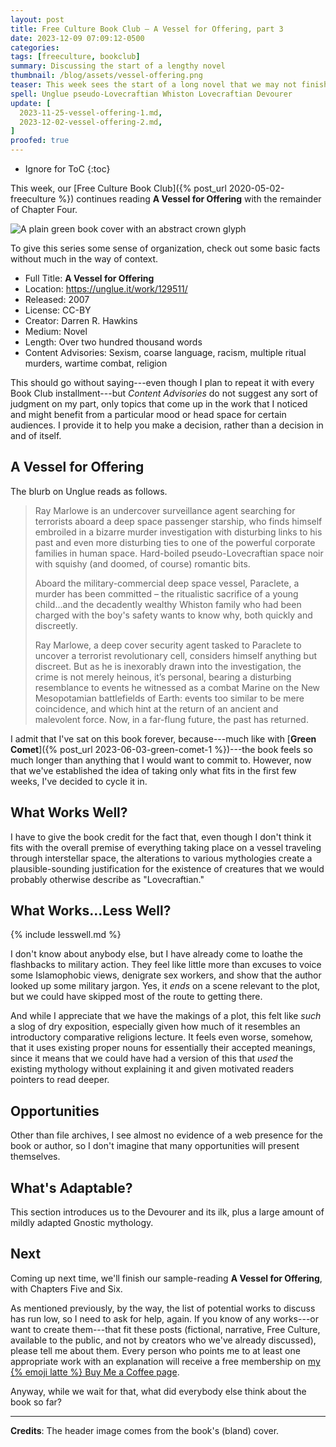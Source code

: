 ```yaml
---
layout: post
title: Free Culture Book Club — A Vessel for Offering, part 3
date: 2023-12-09 07:09:12-0500
categories:
tags: [freeculture, bookclub]
summary: Discussing the start of a lengthy novel
thumbnail: /blog/assets/vessel-offering.png
teaser: This week sees the start of a long novel that we may not finish.
spell: Unglue pseudo-Lovecraftian Whiston Lovecraftian Devourer
update: [
  2023-11-25-vessel-offering-1.md,
  2023-12-02-vessel-offering-2.md,
]
proofed: true
---
```


* Ignore for ToC
{:toc}

This week, our [Free Culture Book Club]({% post_url 2020-05-02-freeculture %}) continues reading **A Vessel for Offering** with the remainder of Chapter Four.

![A plain green book cover with an abstract crown glyph](/blog/assets/vessel-offering.png "Trying not to judge...well, you know")

To give this series some sense of organization, check out some basic facts without much in the way of context.

 * Full Title:  **A Vessel for Offering**
 * Location:  <https://unglue.it/work/129511/>
 * Released:  2007
 * License:  CC-BY
 * Creator:  Darren R. Hawkins
 * Medium:  Novel
 * Length:  Over two hundred thousand words
 * Content Advisories:  Sexism, coarse language, racism, multiple ritual murders, wartime combat, religion

This should go without saying---even though I plan to repeat it with every Book Club installment---but *Content Advisories* do not suggest any sort of judgment on my part, only topics that come up in the work that I noticed and might benefit from a particular mood or head space for certain audiences.  I provide it to help you make a decision, rather than a decision in and of itself.

## A Vessel for Offering

The blurb on Unglue reads as follows.

 >  Ray Marlowe is an undercover surveillance agent searching for terrorists aboard a deep space passenger starship, who finds himself embroiled in a bizarre murder investigation with disturbing links to his past and even more disturbing ties to one of the powerful corporate families in human space. Hard-boiled pseudo-Lovecraftian space noir with squishy (and doomed, of course) romantic bits.
 >
 > Aboard the military-commercial deep space vessel, Paraclete, a murder has been committed – the ritualistic sacrifice of a young child...and the decadently wealthy Whiston family who had been charged with the boy's safety wants to know why, both quickly and discreetly.
 >
 > Ray Marlowe, a deep cover security agent tasked to Paraclete to uncover a terrorist revolutionary cell, considers himself anything but discreet. But as he is inexorably drawn into the investigation, the crime is not merely heinous, it’s personal, bearing a disturbing resemblance to events he witnessed as a combat Marine on the New Mesopotamian battlefields of Earth: events too similar to be mere coincidence, and which hint at the return of an ancient and malevolent force. Now, in a far-flung future, the past has returned.

I admit that I've sat on this book forever, because---much like with [**Green Comet**]({% post_url 2023-06-03-green-comet-1 %})---the book feels so much longer than anything that I would want to commit to.  However, now that we've established the idea of taking only what fits in the first few weeks, I've decided to cycle it in.

## What Works Well?

I have to give the book credit for the fact that, even though I don't think it fits with the overall premise of everything taking place on a vessel traveling through interstellar space, the alterations to various mythologies create a plausible-sounding justification for the existence of creatures that we would probably otherwise describe as "Lovecraftian."

## What Works...Less Well?

{% include lesswell.md %}

I don't know about anybody else, but I have already come to loathe the flashbacks to military action.  They feel like little more than excuses to voice some Islamophobic views, denigrate sex workers, and show that the author looked up some military jargon.  Yes, it *ends* on a scene relevant to the plot, but we could have skipped most of the route to getting there.

And while I appreciate that we have the makings of a plot, this felt like *such* a slog of dry exposition, especially given how much of it resembles an introductory comparative religions lecture.  It feels even worse, somehow, that it uses existing proper nouns for essentially their accepted meanings, since it means that we could have had a version of this that *used* the existing mythology without explaining it and given motivated readers pointers to read deeper.

## Opportunities

Other than file archives, I see almost no evidence of a web presence for the book or author, so I don't imagine that many opportunities will present themselves.

## What's Adaptable?

This section introduces us to the Devourer and its ilk, plus a large amount of mildly adapted Gnostic mythology.

## Next

Coming up next time, we'll finish our sample-reading **A Vessel for Offering**, with Chapters Five and Six.

As mentioned previously, by the way, the list of potential works to discuss has run low, so I need to ask for help, again.  If you know of any works---or want to create them---that fit these posts (fictional, narrative, Free Culture, available to the public, and not by creators who we've already discussed), please tell me about them.  Every person who points me to at least one appropriate work with an explanation will receive a free membership on [my {% emoji latte %} Buy Me a Coffee page](https://buymeacoffee.com/jcolag).

Anyway, while we wait for that, what did everybody else think about the book so far?

* * *

**Credits**:  The header image comes from the book's (bland) cover.
